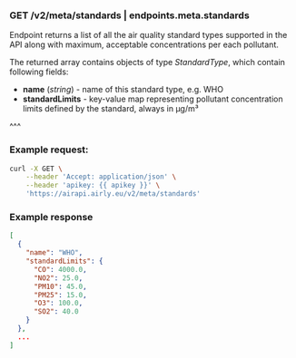 ### GET /v2/meta/standards | endpoints.meta.standards

Endpoint returns a list of all the air quality standard types supported in the API along with maximum, acceptable concentrations per each pollutant.

The returned array contains objects of type _StandardType_, which contain following fields:
- **name** (_string_) - name of this standard type, e.g. WHO
- **standardLimits** - key-value map representing pollutant concentration limits defined by the standard, always in µg/m³

^^^

### Example request:

```bash
curl -X GET \
    --header 'Accept: application/json' \
    --header 'apikey: {{ apikey }}' \
    'https://airapi.airly.eu/v2/meta/standards'
```

### Example response

```json
[
  {
    "name": "WHO",
    "standardLimits": {
      "CO": 4000.0,
      "NO2": 25.0,
      "PM10": 45.0,
      "PM25": 15.0,
      "O3": 100.0,
      "SO2": 40.0
    }
  },
  ...
]
```
